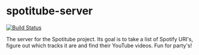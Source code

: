 # spotitube-server
[![Build Status](https://travis-ci.org/markoudev/spotitube-backend.png)](https://travis-ci.org/markoudev/spotitube-backend)

The server for the Spotitube project. Its goal is to take a list of Spotify
URI's, figure out which tracks it are and find their YouTube videos. Fun for
party's!
